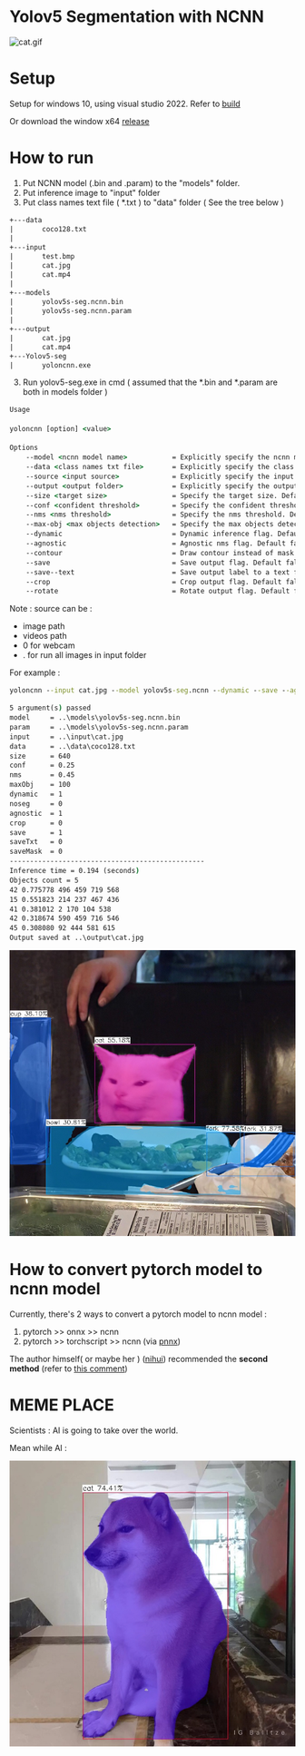 # Yolov5 Segmentation with NCNN

![cat.gif](./output/cat.gif)

# Setup
Setup for windows 10, using visual studio 2022. Refer to [build](./build/build.md)

Or download the window x64 [release](https://github.com/canh25xp/Yolov5-segmentation-ncnn/releases/tag/v1.0)

# How to run
1. Put NCNN model (.bin and .param) to the "models" folder.
2. Put inference image to "input" folder
3. Put class names text file ( *.txt ) to "data" folder ( See the tree below )
```         
+---data
|       coco128.txt
|       
+---input
|       test.bmp
|       cat.jpg
|       cat.mp4
|
+---models
|       yolov5s-seg.ncnn.bin
|       yolov5s-seg.ncnn.param
|
+---output
|       cat.jpg
|       cat.mp4
+---Yolov5-seg
|       yoloncnn.exe
```  
3. Run yolov5-seg.exe in cmd ( assumed that the *.bin and *.param are both in models folder )
```cmd
Usage

yoloncnn [option] <value>

Options
    --model <ncnn model name>           = Explicitly specify the ncnn model name. Default yolov5s-seg.ncnn
    --data <class names txt file>       = Explicitly specify the class names txt file. Default coco128.txt
    --source <input source>             = Explicitly specify the input source. Default test.bmp
    --output <output folder>            = Explicitly specify the output folder. Default output
    --size <target size>                = Specify the target size. Default 640
    --conf <confident threshold>        = Specify the confident threshold. Default 0.25
    --nms <nms threshold>               = Specify the nms threshold. Default 0.45
    --max-obj <max objects detection>   = Specify the max objects detection. Default 100
    --dynamic                           = Dynamic inference flag. Default false
    --agnostic                          = Agnostic nms flag. Default false
    --contour                           = Draw contour instead of mask flag. Default false
    --save                              = Save output flag. Default false
    --save--text                        = Save output label to a text file flag. Default false
    --crop                              = Crop output flag. Default false
    --rotate                            = Rotate output flag. Default false
```
Note :
source can be : 
- image path
- videos path
- 0 for webcam
- . for run all images in input folder

For example :
```cmd
yoloncnn --input cat.jpg --model yolov5s-seg.ncnn --dynamic --save --agnostic
```
```cmd
5 argument(s) passed
model     = ..\models\yolov5s-seg.ncnn.bin
param     = ..\models\yolov5s-seg.ncnn.param
input     = ..\input\cat.jpg
data      = ..\data\coco128.txt
size      = 640
conf      = 0.25
nms       = 0.45
maxObj    = 100
dynamic   = 1
noseg     = 0
agnostic  = 1
crop      = 0
save      = 1
saveTxt   = 0
saveMask  = 0
------------------------------------------------
Inference time = 0.194 (seconds)
Objects count = 5
42 0.775778 496 459 719 568
15 0.551823 214 237 467 436
41 0.381012 2 170 104 538
42 0.318674 590 459 716 546
45 0.308080 92 444 581 615
Output saved at ..\output\cat.jpg
```
![cat.jpg](./output/cat.jpg)

# How to convert pytorch model to ncnn model 
Currently, there's 2 ways to convert a pytorch model to ncnn model : 
1. pytorch >> onnx >> ncnn 
2. pytorch >> torchscript >> ncnn (via [pnnx](https://github.com/pnnx/pnnx))

The author himself( or maybe her ) ([nihui](https://github.com/nihui)) recommended the **second method** (refer to [this comment](https://github.com/Tencent/ncnn/issues/4488#issuecomment-1434299765))

# MEME PLACE
Scientists : AI is going to take over the world.

Mean while AI :

![meme.jpg](./output/meme.jpg)
